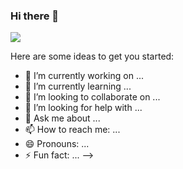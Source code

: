 ### Hi there 👋  
![](https://komarev.com/ghpvc/?username=whyour&color=green)
<!---
ccboxjole/ccboxjole is a ✨ special ✨ repository because its `README.md` (this file) appears on your GitHub profile.
You can click the Preview link to take a look at your changes.
--->

Here are some ideas to get you started:

- 🔭 I’m currently working on ...
- 🌱 I’m currently learning ...
- 👯 I’m looking to collaborate on ...
- 🤔 I’m looking for help with ...
- 💬 Ask me about ...
- 📫 How to reach me: ...
- 😄 Pronouns: ...
- ⚡ Fun fact: ...
-->
